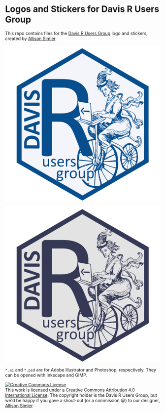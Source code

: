 # Logos and Stickers for Davis R Users Group

This repo contains files for the [Davis R Users Group](http://www.noamross.net/davis-r-users-group.html) logo and stickers, created by [Allison Simler](http://ucanr.edu/sites/rizzolab/People/Allison_Simler/).

![](DRUG_final_cobalt.png)

![](DRUG_final_bluegrey.png)

`*.ai` and `*.psd` are for Adobe Illustrator and Photoshop, respectively.  They can be opened with Inkscape and GIMP.


<a rel="license" href="http://creativecommons.org/licenses/by/4.0/"><img alt="Creative Commons License" style="border-width:0" src="https://i.creativecommons.org/l/by/4.0/88x31.png" /></a><br />This work is licensed under a <a rel="license" href="http://creativecommons.org/licenses/by/4.0/">Creative Commons Attribution 4.0 International License</a>.  The copyright holder is the Davis R Users Group, but we'd be happy if you gave a shout-out (or a commission 😀) to our designer, [Allison Simler](http://ucanr.edu/sites/rizzolab/People/Allison_Simler/)
